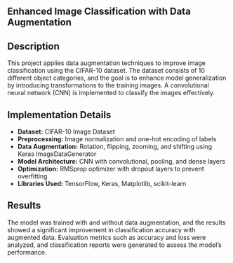 ## Enhanced Image Classification with Data Augmentation

## Description

This project applies data augmentation techniques to improve image classification using the CIFAR-10 dataset. The dataset consists of 10 different object categories, and the goal is to enhance model generalization by introducing transformations to the training images. A convolutional neural network (CNN) is implemented to classify the images effectively.

## Implementation Details

- **Dataset:** CIFAR-10 Image Dataset
- **Preprocessing:** Image normalization and one-hot encoding of labels
- **Data Augmentation:** Rotation, flipping, zooming, and shifting using Keras ImageDataGenerator
- **Model Architecture:** CNN with convolutional, pooling, and dense layers
- **Optimization:** RMSprop optimizer with dropout layers to prevent overfitting
- **Libraries Used:** TensorFlow, Keras, Matplotlib, scikit-learn

## Results

The model was trained with and without data augmentation, and the results showed a significant improvement in classification accuracy with augmented data. Evaluation metrics such as accuracy and loss were analyzed, and classification reports were generated to assess the model’s performance.
